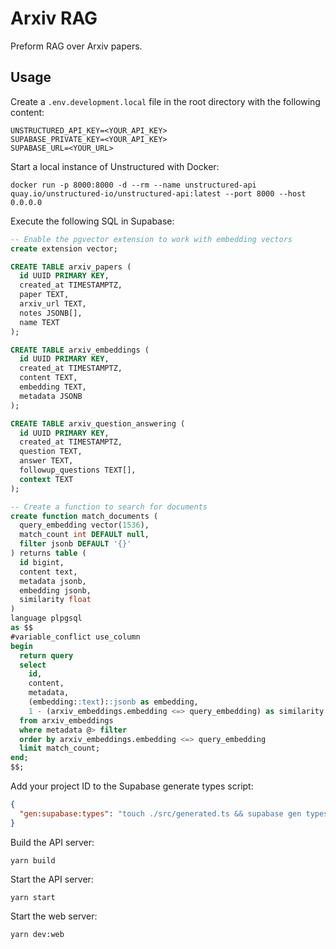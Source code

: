 # Arxiv RAG

Preform RAG over Arxiv papers.

## Usage

Create a `.env.development.local` file in the root directory with the following content:

```shell
UNSTRUCTURED_API_KEY=<YOUR_API_KEY>
SUPABASE_PRIVATE_KEY=<YOUR_API_KEY>
SUPABASE_URL=<YOUR_URL>
```

Start a local instance of Unstructured with Docker:

```shell
docker run -p 8000:8000 -d --rm --name unstructured-api quay.io/unstructured-io/unstructured-api:latest --port 8000 --host 0.0.0.0
```

Execute the following SQL in Supabase:

```sql
-- Enable the pgvector extension to work with embedding vectors
create extension vector;

CREATE TABLE arxiv_papers (
  id UUID PRIMARY KEY,
  created_at TIMESTAMPTZ,
  paper TEXT,
  arxiv_url TEXT,
  notes JSONB[],
  name TEXT
);

CREATE TABLE arxiv_embeddings (
  id UUID PRIMARY KEY,
  created_at TIMESTAMPTZ,
  content TEXT,
  embedding TEXT,
  metadata JSONB
);

CREATE TABLE arxiv_question_answering (
  id UUID PRIMARY KEY,
  created_at TIMESTAMPTZ,
  question TEXT,
  answer TEXT,
  followup_questions TEXT[],
  context TEXT
);

-- Create a function to search for documents
create function match_documents (
  query_embedding vector(1536),
  match_count int DEFAULT null,
  filter jsonb DEFAULT '{}'
) returns table (
  id bigint,
  content text,
  metadata jsonb,
  embedding jsonb,
  similarity float
)
language plpgsql
as $$
#variable_conflict use_column
begin
  return query
  select
    id,
    content,
    metadata,
    (embedding::text)::jsonb as embedding,
    1 - (arxiv_embeddings.embedding <=> query_embedding) as similarity
  from arxiv_embeddings
  where metadata @> filter
  order by arxiv_embeddings.embedding <=> query_embedding
  limit match_count;
end;
$$;
```

Add your project ID to the Supabase generate types script:

```json
{
  "gen:supabase:types": "touch ./src/generated.ts && supabase gen types typescript --schema public > ./src/generated.ts --project-id <YOUR_PROJECT_ID>"
}
```

Build the API server:

```shell
yarn build
```

Start the API server:

```shell
yarn start
```

Start the web server:

```shell
yarn dev:web
```
